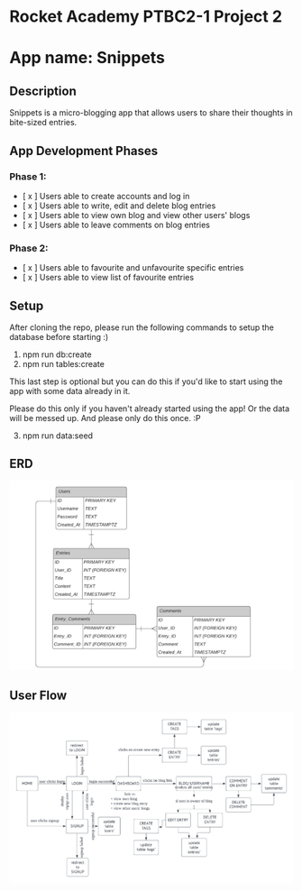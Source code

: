 # Rocket Academy PTBC2-1 Project 2

# App name: Snippets

## Description

Snippets is a micro-blogging app that allows users to share their thoughts in bite-sized entries.

## App Development Phases

### Phase 1:

- [ x ] Users able to create accounts and log in
- [ x ] Users able to write, edit and delete blog entries
- [ x ] Users able to view own blog and view other users' blogs
- [ x ] Users able to leave comments on blog entries

### Phase 2:

- [ x ] Users able to favourite and unfavourite specific entries
- [ x ] Users able to view list of favourite entries

## Setup

After cloning the repo, please run the following commands to setup the database before starting :)

1. npm run db:create
2. npm run tables:create

This last step is optional but you can do this if you'd like to start using the app with some data already in it.

Please do this only if you haven't already started using the app! Or the data will be messed up. And please only do this once. :P

3. npm run data:seed

## ERD

![ERD](plans/ERD.png)

## User Flow

![User Flow](plans/userflow.png)
